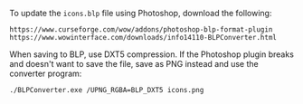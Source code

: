 To update the `icons.blp` file using Photoshop, download the following:

    https://www.curseforge.com/wow/addons/photoshop-blp-format-plugin
    https://www.wowinterface.com/downloads/info14110-BLPConverter.html

When saving to BLP, use DXT5 compression. If the Photoshop plugin breaks and doesn't want to save the file, save as PNG instead and use the converter program:

    ./BLPConverter.exe /UPNG_RGBA=BLP_DXT5 icons.png
